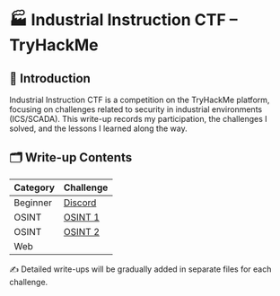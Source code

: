 # 🏭 Industrial Instruction CTF – TryHackMe

## 📌 Introduction
Industrial Instruction CTF is a competition on the TryHackMe platform, focusing on challenges related to security in industrial environments (ICS/SCADA).
This write-up records my participation, the challenges I solved, and the lessons I learned along the way.

## 🗂️ Write-up Contents
| Category  | Challenge |
|-----------|-----------|
| Beginner  | [Discord](./Beginner/Discord.md) |
| OSINT     | [OSINT 1](./OSINT/OSINT_1.md) |
| OSINT     | [OSINT 2](./OSINT/OSINT_2.md) |
| Web       | [](./web/.md) |





✍️ Detailed write-ups will be gradually added in separate files for each challenge.
